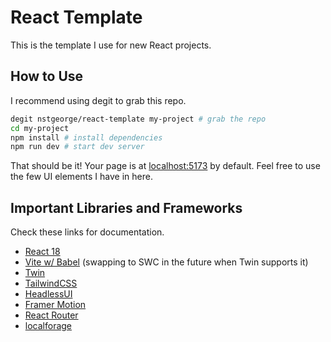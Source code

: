 # React Template

This is the template I use for new React projects.

## How to Use

I recommend using degit to grab this repo.

```sh
degit nstgeorge/react-template my-project # grab the repo
cd my-project
npm install # install dependencies
npm run dev # start dev server
```

That should be it! Your page is at [localhost:5173](localhost:5173) by default. Feel free to use the few UI elements I have in here.

## Important Libraries and Frameworks

Check these links for documentation.

 - [React 18](https://react.dev/)
 - [Vite w/ Babel](https://vitejs.dev/guide/) (swapping to SWC in the future when Twin supports it)
 - [Twin](https://github.com/ben-rogerson/twin.macro)
 - [TailwindCSS](https://tailwindcss.com/docs/installation)
 - [HeadlessUI](https://headlessui.com/)
 - [Framer Motion](https://www.framer.com/motion/)
 - [React Router](https://reactrouter.com/en/main/start/tutorial)
 - [localforage](https://github.com/localForage/localForage)

